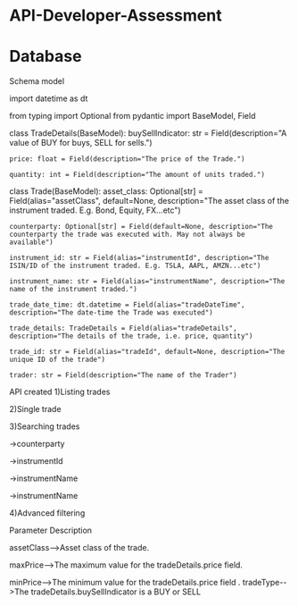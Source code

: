 # API-Developer-Assessment
# Database

Schema model


import datetime as dt

from typing import Optional
from pydantic import BaseModel, Field

class TradeDetails(BaseModel):
    buySellIndicator: str = Field(description="A value of BUY for buys, SELL for sells.")

    price: float = Field(description="The price of the Trade.")

    quantity: int = Field(description="The amount of units traded.")


class Trade(BaseModel):
    asset_class: Optional[str] = Field(alias="assetClass", default=None, description="The asset class of the instrument traded. E.g. Bond, Equity, FX...etc")

    counterparty: Optional[str] = Field(default=None, description="The counterparty the trade was executed with. May not always be available")

    instrument_id: str = Field(alias="instrumentId", description="The ISIN/ID of the instrument traded. E.g. TSLA, AAPL, AMZN...etc")

    instrument_name: str = Field(alias="instrumentName", description="The name of the instrument traded.")

    trade_date_time: dt.datetime = Field(alias="tradeDateTime", description="The date-time the Trade was executed")

    trade_details: TradeDetails = Field(alias="tradeDetails", description="The details of the trade, i.e. price, quantity")

    trade_id: str = Field(alias="tradeId", default=None, description="The unique ID of the trade")

    trader: str = Field(description="The name of the Trader")
    
    
    
 API created
 1)Listing trades
 
 2)Single trade
 
 3)Searching trades
 
   ->counterparty
   
   ->instrumentId
   
   ->instrumentName
   
   ->instrumentName
   
 4)Advanced filtering
 
 Parameter	Description
 
assetClass-->Asset class of the trade.

maxPrice-->The maximum value for the tradeDetails.price field.

minPrice-->The minimum value for the tradeDetails.price field
.
tradeType-->The tradeDetails.buySellIndicator is a BUY or SELL
    
